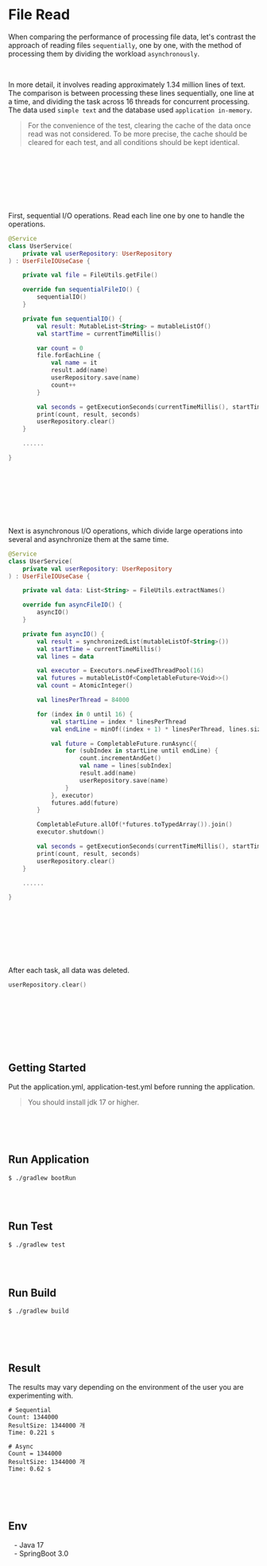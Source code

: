 # File Read

When comparing the performance of processing file data, let's contrast the approach of reading files `sequentially`, one by one, with the method of processing them by dividing the workload `asynchronously`.

<br/>

In more detail, it involves reading approximately 1.34 million lines of text. The comparison is between processing these lines sequentially, one line at a time, and dividing the task across 16 threads for concurrent processing. The data used `simple text` and the database used `application in-memory`.

> For the convenience of the test, clearing the cache of the data once read was not considered. To be more precise, the cache should be cleared for each test, and all conditions should be kept identical.

<br/><br/><br/><br/><br/><br/>

First, sequential I/O operations. Read each line one by one to handle the operations.

```kotlin
@Service
class UserService(
    private val userRepository: UserRepository
) : UserFileIOUseCase {

    private val file = FileUtils.getFile()

    override fun sequentialFileIO() {
        sequentialIO()
    }

    private fun sequentialIO() {
        val result: MutableList<String> = mutableListOf()
        val startTime = currentTimeMillis()

        var count = 0
        file.forEachLine {
            val name = it
            result.add(name)
            userRepository.save(name)
            count++
        }

        val seconds = getExecutionSeconds(currentTimeMillis(), startTime)
        print(count, result, seconds)
        userRepository.clear()
    }

    ......

}
```

<br/><br/><br/><br/><br/><br/>

Next is asynchronous I/O operations, which divide large operations into several and asynchronize them at the same time.

```kotlin
@Service
class UserService(
    private val userRepository: UserRepository
) : UserFileIOUseCase {

    private val data: List<String> = FileUtils.extractNames()

    override fun asyncFileIO() {
        asyncIO()
    }

    private fun asyncIO() {
        val result = synchronizedList(mutableListOf<String>())
        val startTime = currentTimeMillis()
        val lines = data

        val executor = Executors.newFixedThreadPool(16)
        val futures = mutableListOf<CompletableFuture<Void>>()
        val count = AtomicInteger()

        val linesPerThread = 84000

        for (index in 0 until 16) {
            val startLine = index * linesPerThread
            val endLine = minOf((index + 1) * linesPerThread, lines.size)

            val future = CompletableFuture.runAsync({
                for (subIndex in startLine until endLine) {
                    count.incrementAndGet()
                    val name = lines[subIndex]
                    result.add(name)
                    userRepository.save(name)
                }
            }, executor)
            futures.add(future)
        }

        CompletableFuture.allOf(*futures.toTypedArray()).join()
        executor.shutdown()

        val seconds = getExecutionSeconds(currentTimeMillis(), startTime)
        print(count, result, seconds)
        userRepository.clear()
    }

    ......

}
```

<br/><br/><br/><br/><br/><br/>

After each task, all data was deleted.

````kotlin
userRepository.clear()
````

<br/><br/><br/><br/><br/><br/>

## Getting Started

Put the application.yml, application-test.yml before running the application.

> You should install jdk 17 or higher. <br/>

<br/><br/><br/>

## Run Application

````text
$ ./gradlew bootRun
````

<br/><br/>

## Run Test

````text
$ ./gradlew test
````

<br/><br/>

## Run Build

````text
$ ./gradlew build
````

<br/><br/><br/>

## Result

The results may vary depending on the environment of the user you are experimenting with.

```shell
# Sequential
Count: 1344000
ResultSize: 1344000 개
Time: 0.221 s

# Async
Count = 1344000
ResultSize: 1344000 개
Time: 0.62 s
```

<br/><br/><br/>

## Env
&nbsp;&nbsp; - Java 17 <br/>
&nbsp;&nbsp; - SpringBoot 3.0 <br/>

<br/>
